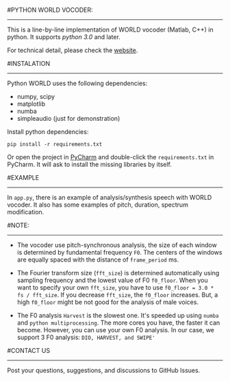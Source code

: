 #PYTHON WORLD VOCODER: 
*************************************

This is a line-by-line implementation of WORLD vocoder (Matlab, C++) in python. It supports *python 3.0* and later.

For technical detail, please check the [website](http://ml.cs.yamanashi.ac.jp/world/english/).

#INSTALATION
*********************

Python WORLD uses the following dependencies:

* numpy, scipy
* matplotlib
* numba
* simpleaudio (just for demonstration)

Install python dependencies:

```
pip install -r requirements.txt
```

Or open the project in [PyCharm](https://www.jetbrains.com/pycharm/) and double-click the ```requirements.txt``` in PyCharm. It will ask to install the missing libraries by itself. 

#EXAMPLE
**************

In ```app.py```, there is an example of analysis/synthesis speech with WORLD vocoder. It also has some examples of pitch, duration, spectrum modification.

#NOTE:
**********

* The vocoder use pitch-synchronous analysis, the size of each window is determined by fundamental frequency ```F0```. The centers of the windows are equally spaced with the distance of ```frame_period``` ms.

* The Fourier transform size (```fft_size```) is determined automatically using sampling frequency and the lowest value of F0 ```f0_floor```. 
When you want to specify your own ```fft_size```, you have to use ```f0_floor = 3.0 * fs / fft_size```. 
If you decrease ```fft_size```, the ```f0_floor``` increases. But, a high ```f0_floor``` might be not good for the analysis of male voices.

* The F0 analysis ```Harvest``` is the slowest one. It's speeded up using ```numba``` and ```python multiprocessing```. The more cores you have, the faster it can become. However, you can use your own F0 analysis. In our case, we support 3 F0 analysis: ```DIO, HARVEST, and SWIPE'```


#CONTACT US
******************

Post your questions, suggestions, and discussions to GitHub Issues.



